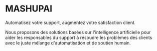 # MASHUPAI
Automatisez votre support, augmentez votre satisfaction client.

Nous proposons des solutions basées sur l'intelligence artificielle pour aider les responsables du support à résoudre les problèmes des clients avec le juste mélange d'automatisation et de soutien humain.
